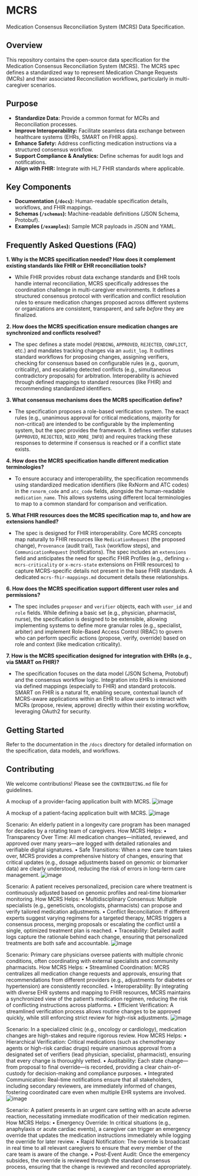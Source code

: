 # MCRS
Medication Consensus Reconciliation System (MCRS) Data Specification.

## Overview

This repository contains the open-source data specification for the Medication Consensus Reconciliation System (MCRS). The MCRS spec defines a standardized way to represent Medication Change Requests (MCRs) and their associated Reconciliation workflows, particularly in multi-caregiver scenarios.

## Purpose

*   **Standardize Data:** Provide a common format for MCRs and Reconciliation processes.
*   **Improve Interoperability:** Facilitate seamless data exchange between healthcare systems (EHRs, SMART on FHIR apps).
*   **Enhance Safety:** Address conflicting medication instructions via a structured consensus workflow.
*   **Support Compliance & Analytics:** Define schemas for audit logs and notifications.
*   **Align with FHIR:** Integrate with HL7 FHIR standards where applicable.

## Key Components

*   **Documentation (`/docs`):** Human-readable specification details, workflows, and FHIR mappings.
*   **Schemas (`/schemas`):** Machine-readable definitions (JSON Schema, Protobuf).
*   **Examples (`/examples`):** Sample MCR payloads in JSON and YAML.



## Frequently Asked Questions (FAQ)

**1. Why is the MCRS specification needed? How does it complement existing standards like FHIR or EHR reconciliation tools?**
   - While FHIR provides robust data exchange standards and EHR tools handle internal reconciliation, MCRS specifically addresses the coordination challenge in multi-caregiver environments. It defines a structured consensus protocol with verification and conflict resolution rules to ensure medication changes proposed across different systems or organizations are consistent, transparent, and safe *before* they are finalized.

**2. How does the MCRS specification ensure medication changes are synchronized and conflicts resolved?**
   - The spec defines a state model (`PENDING`, `APPROVED`, `REJECTED`, `CONFLICT`, etc.) and mandates tracking changes via an `audit_log`. It outlines standard workflows for proposing changes, assigning verifiers, checking for consensus based on configurable rules (e.g., quorum, criticality), and escalating detected conflicts (e.g., simultaneous contradictory proposals) for arbitration. Interoperability is achieved through defined mappings to standard resources (like FHIR) and recommending standardized identifiers.

**3. What consensus mechanisms does the MCRS specification define?**
   - The specification proposes a role-based verification system. The exact rules (e.g., unanimous approval for critical medications, majority for non-critical) are intended to be configurable by the implementing system, but the spec provides the framework. It defines verifier statuses (`APPROVED`, `REJECTED`, `NEED_MORE_INFO`) and requires tracking these responses to determine if consensus is reached or if a conflict state exists.

**4. How does the MCRS specification handle different medication terminologies?**
   - To ensure accuracy and interoperability, the specification recommends using standardized medication identifiers (like RxNorm and ATC codes) in the `rxnorm_code` and `atc_code` fields, alongside the human-readable `medication_name`. This allows systems using different local terminologies to map to a common standard for comparison and verification.

**5. What FHIR resources does the MCRS specification map to, and how are extensions handled?**
   - The spec is designed for FHIR interoperability. Core MCRS concepts map naturally to FHIR resources like `MedicationRequest` (the proposed change), `Provenance` (audit trail), `Task` (workflow steps), and `CommunicationRequest` (notifications). The spec includes an `extensions` field and anticipates the need for specific FHIR Profiles (e.g., defining `x-mcrs-criticality` or `x-mcrs-state` extensions on FHIR resources) to capture MCRS-specific details not present in the base FHIR standards. A dedicated `mcrs-fhir-mappings.md` document details these relationships.

**6. How does the MCRS specification support different user roles and permissions?**
   - The spec includes `proposer` and `verifier` objects, each with `user_id` and `role` fields. While defining a basic set (e.g., physician, pharmacist, nurse), the specification is designed to be extensible, allowing implementing systems to define more granular roles (e.g., specialist, arbiter) and implement Role-Based Access Control (RBAC) to govern who can perform specific actions (propose, verify, override) based on role and context (like medication criticality).

**7. How is the MCRS specification designed for integration with EHRs (e.g., via SMART on FHIR)?**
   - The specification focuses on the data model (JSON Schema, Protobuf) and the consensus workflow logic. Integration into EHRs is envisioned via defined mappings (especially to FHIR) and standard protocols. SMART on FHIR is a natural fit, enabling secure, contextual launch of MCRS-aware applications within an EHR to allow users to interact with MCRs (propose, review, approve) directly within their existing workflow, leveraging OAuth2 for security.

## Getting Started

Refer to the documentation in the `/docs` directory for detailed information on the specification, data models, and workflows.

## Contributing

We welcome contributions! Please see the `CONTRIBUTING.md` file for guidelines.

A mockup of a provider-facing application built with MCRS.
![image](https://github.com/user-attachments/assets/b2475522-72b0-4bc3-987b-d0ceb4d9de64)

A mockup of a patient-facing application built with MCRS.
![image](https://github.com/user-attachments/assets/01f608ac-e022-4ce5-862c-b274313350ce)

Scenario:
An elderly patient in a longevity care program has been managed for decades by a rotating team of caregivers.
How MCRS Helps:
	•	Transparency Over Time: All medication changes—initiated, reviewed, and approved over many years—are logged with detailed rationales and verifiable digital signatures.
	•	Safe Transitions: When a new care team takes over, MCRS provides a comprehensive history of changes, ensuring that critical updates (e.g., dosage adjustments based on genomic or biomarker data) are clearly understood, reducing the risk of errors in long-term care management.
![image](https://github.com/user-attachments/assets/53b70fca-926e-4953-9f30-bef54c0d9361)

Scenario:
A patient receives personalized, precision care where treatment is continuously adjusted based on genomic profiles and real-time biomarker monitoring.
How MCRS Helps:
	•	Multidisciplinary Consensus: Multiple specialists (e.g., geneticists, oncologists, pharmacists) can propose and verify tailored medication adjustments.
	•	Conflict Reconciliation: If different experts suggest varying regimens for a targeted therapy, MCRS triggers a consensus process, merging proposals or escalating the conflict until a single, optimized treatment plan is reached.
	•	Traceability: Detailed audit logs capture the rationale behind each change, ensuring that personalized treatments are both safe and accountable.
![image](https://github.com/user-attachments/assets/7c5dc32a-f599-4062-a07a-b1013f4372d7)

Scenario:
Primary care physicians oversee patients with multiple chronic conditions, often coordinating with external specialists and community pharmacists.
How MCRS Helps:
	•	Streamlined Coordination: MCRS centralizes all medication change requests and approvals, ensuring that recommendations from different providers (e.g., adjustments for diabetes or hypertension) are consistently reconciled.
	•	Interoperability: By integrating with diverse EHR systems and mapping to FHIR resources, MCRS maintains a synchronized view of the patient’s medication regimen, reducing the risk of conflicting instructions across platforms.
	•	Efficient Verification: A streamlined verification process allows routine changes to be approved quickly, while still enforcing strict review for high-risk adjustments.
![image](https://github.com/user-attachments/assets/084584c5-af2f-436d-aef9-f951dd8ca086)

Scenario:
In a specialized clinic (e.g., oncology or cardiology), medication changes are high-stakes and require rigorous review.
How MCRS Helps:
	•	Hierarchical Verification: Critical medications (such as chemotherapy agents or high-risk cardiac drugs) require unanimous approval from a designated set of verifiers (lead physician, specialist, pharmacist), ensuring that every change is thoroughly vetted.
	•	Auditability: Each state change—from proposal to final override—is recorded, providing a clear chain-of-custody for decision-making and compliance purposes.
	•	Integrated Communication: Real-time notifications ensure that all stakeholders, including secondary reviewers, are immediately informed of changes, fostering coordinated care even when multiple EHR systems are involved.
![image](https://github.com/user-attachments/assets/336982cf-d852-4cb6-b300-cccc5706a0a9)

Scenario:
A patient presents in an urgent care setting with an acute adverse reaction, necessitating immediate modification of their medication regimen.
How MCRS Helps:
	•	Emergency Override: In critical situations (e.g., anaphylaxis or acute cardiac events), a caregiver can trigger an emergency override that updates the medication instructions immediately while logging the override for later review.
	•	Rapid Notification: The override is broadcast in real time to all relevant caregivers to ensure that every member of the care team is aware of the change.
	•	Post-Event Audit: Once the emergency subsides, the override is reviewed through the standard consensus process, ensuring that the change is reviewed and reconciled appropriately.